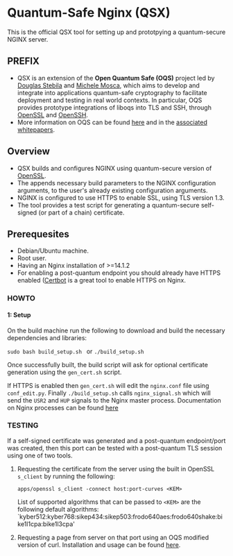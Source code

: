 # Quantum-Safe Nginx (QSX) 

This is the official QSX tool for setting up and prototpying a quantum-secure NGINX server. 


## PREFIX 

- QSX is an extension of the **Open Quantum Safe (OQS)** project led by [Douglas Stebila](https://www.douglas.stebila.ca/research/) and [Michele Mosca](http://faculty.iqc.uwaterloo.ca/mmosca/), which aims to develop and integrate into applications quantum-safe cryptography to facilitate deployment and testing in real world contexts. In particular, OQS provides prototype integrations of liboqs into TLS and SSH, through [OpenSSL](https://github.com/open-quantum-safe/openssl) and [OpenSSH](https://github.com/open-quantum-safe/openssh-portable). 
- More information on OQS can be found [here](https://openquantumsafe.org/) and in the [associated](https://openquantumsafe.org/papers/SAC-SteMos16.pdf) [whitepapers](https://openquantumsafe.org/papers/NISTPQC-CroPaqSte19.pdf).


## Overview 

- QSX builds and configures NGINX using quantum-secure version of [OpenSSL](https://github.com/open-quantum-safe/openssl).
- The appends necessary build parameters to the NGINX configuration arguments, to the user's already existing configuration arguments. 
- NGINX is configured to use HTTPS to enable SSL, using TLS version 1.3.
- The tool provides a test script for generating a quantum-secure self-signed (or part of a chain) certificate.


## Prerequesites 
- Debian/Ubuntu machine. 
- Root user.
- Having an Nginx installation of >=14.1.2
- For enabling a post-quantum endpoint you should already have HTTPS enabled ([Certbot](https://github.com/certbot/certbot) is a great tool to enable HTTPS on Nginx.

### HOWTO

#### 1: Setup 

On the build machine run the following to download and build the necessary dependencies and libraries: 


```sudo bash build_setup.sh ``` or ```./build_setup.sh```

Once successfully built, the build script will ask for optional certificate generation using the `gen_cert.sh` script. 

If HTTPS is enabled then `gen_cert.sh` will edit the `nginx.conf` file using `conf_edit.py`. Finally `./build_setup.sh` calls `nginx_signal.sh` which will send the `USR2` and `HUP` signals to the Nginx master process. Documentation on Nginx processes can be found [here](http://nginx.org/en/docs/control.html)


### TESTING

If a self-signed certificate was generated and a post-quantum endpoint/port was created, then this port can be tested with a post-quantum TLS session using one of two tools. 
1. Requesting the certificate from the server using the built in OpenSSL `s_client` by running the following: 

    `apps/openssl s_client -connect host:port-curves <KEM>`
 
    List of supported algorithms that can be passed to `<KEM>` are the following default algorithms:        `kyber512:kyber768:sikep434:sikep503:frodo640aes:frodo640shake:bike1l1cpa:bike1l3cpa'
   
2. Requesting a page from server on that port using an OQS modified version of curl. Installation and usage can be found [here](https://github.com/open-quantum-safe/oqs-demos/tree/main/curl).
